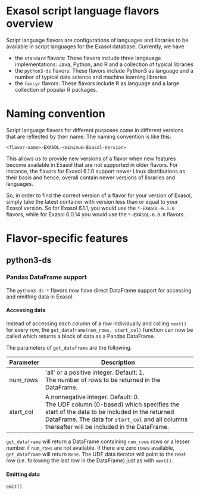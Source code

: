 # Exasol script language flavors overview
Script language flavors are configurations of languages and libraries to be available in script languages for the Exasol database.
Currently, we have
* the `standard` flavors: These flavors include three langauage implementations: Java, Python, and R and a collection of typical libraries
* the `python3-ds` flavors: These flavors include Python3 as language and a number of typical data science and machine learning libraries
* the `fancyr` flavors: These flavors include R as language and a large collection of popular R packages.

# Naming convention
Script language flavors for different purposes come in different versions that are reflected by their name.
The naming convention is like this:

`<flavor-name>-EXASOL-<minimum-Exasol-Version>`

This allows us to provide new versions of a flavor when new features become available in Exasol that are not supported in older flavors.
For instance, the flavors for Exasol 6.1.0 support newer Linux distributions as their basis and hence, overall contain newer versions of libraries and languages.

So, in order to find the correct version of a flavor for your version of Exasol, simply take the latest container with version less than or equal to your Exasol version.
So for Exasol 6.1.1, you would use the `*-EXASOL-6.1.0` flavors, while for Exasol 6.0.14 you would use the `*-EXASOL-6.0.0` flavors.

# Flavor-specific features
## python3-ds
### Pandas DataFrame support
The `python3-ds-*` flavors now have direct DataFrame support for accessing and emitting data in Exasol.

#### Accessing data
Instead of accessing each column of a row individually and calling `next()` for every row, the `get_dataframe(num_rows, start_col)` function can now be called which returns a block of data as a Pandas DataFrame.

The parameters of `get_dataframe` are the following.

| Parameter | Description |
| ----- | ----- |
| num_rows | 'all' or a positive integer. Default: 1.<br>The number of rows to be returned in the DataFrame. |
| start_col | A nonnegative integer. Default: 0.<br>The UDF column (0-based) which specifies the start of the data to be included in the returned DataFrame. The data for `start_col` and all columns thereafter will be included in the DataFrame. |

`get_dataframe` will return a DataFrame containing `num_rows` rows or a lesser number if `num_rows` are not available. If there are zero rows available, `get_dataframe` will return `None`. The UDF data iterator will point to the next row (i.e. following the last row in the DataFrame) just as with `next()`.

#### Emitting data
`emit()`
